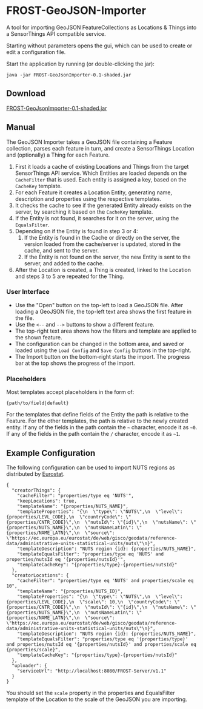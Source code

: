 # FROST-GeoJSON-Importer

A tool for importing GeoJSON FeatureCollections as Locations & Things into a SensorThings API compatible service.

Starting without parameters opens the gui, which can be used to create or edit a configuration file.

Start the application by running (or double-clicking the jar):
```
java -jar FROST-GeoJsonImporter-0.1-shaded.jar
```

## Download

[FROST-GeoJsonImporter-0.1-shaded.jar](https://dl.bintray.com/fraunhoferiosb/Maven/de/fraunhofer/iosb/ilt/FROST-GeoJsonImporter/0.1/FROST-GeoJsonImporter-0.1-shaded.jar)


## Manual

The GeoJSON Importer takes a GeoJSON file containing a Feature collection, parses each feature in turn, and create a SensorThings Location and (optionally) a Thing for each Feature.

1. First it loads a cache of existing Locations and Things from the target SensorThings API service.
   Which Entities are loaded depends on the `CacheFilter` that is used. Each entity is assigned a key, based on the `CacheKey` template.
2. For each Feature it creates a Location Entity, generating name, description and properties using the respective templates.
3. It checks the cache to see if the generated Entity already exists on the server, by searching it based on the `CacheKey` template.
4. If the Entity is not found, it searches for it on the server, using the `EqualsFilter`.
5. Depending on if the Entity is found in step 3 or 4:
   1. If the Entity is found in the Cache or directly on the server, the version loaded from the cache/server is updated, stored in the cache, and sent to the server.
   2. If the Entity is not found on the server, the new Entity is sent to the server, and added to the cache.
6. After the Location is created, a Thing is created, linked to the Location and steps 3 to 5 are repeated for the Thing.


### User Interface

* Use the "Open" button on the top-left to load a GeoJSON file. After loading a GeoJSON file, the top-left text area shows the first feature in the file.
* Use the `<--` and `-->` buttons to show a different feature.
* The top-right text area shows how the filters and template are applied to the shown feature.
* The configuration can be changed in the bottom area, and saved or loaded using the `Load Config` and `Save Config` buttons in the top-right.
* The Import button on the bottom-right starts the import. The progress bar at the top shows the progress of the import.


### Placeholders

Most templates accept placeholders in the form of:

```
{path/to/field|default}
```

For the templates that define fields of the Entity the path is relative to the Feature.
For the other templates, the path is relative to the newly created entity.
If any of the fields in the path contain the `~` character, encode it as `~0`.
If any of the fields in the path contain the `/` character, encode it as `~1`.

## Example Configuration

The following configuration can be used to import NUTS regions as distributed by
[Eurostat](https://ec.europa.eu/eurostat/de/web/gisco/geodata/reference-data/administrative-units-statistical-units/nuts).

```
{
  "creatorThings": {
    "cacheFilter": "properties/type eq 'NUTS'",
    "keepLocations": true,
    "templateName": "{properties/NUTS_NAME}",
    "templateProperties": "{\n  \"type\": \"NUTS\",\n  \"level\": {properties/LEVL_CODE},\n  \"countryCode\": \"{properties/CNTR_CODE}\",\n  \"nutsId\": \"{id}\",\n  \"nutsName\": \"{properties/NUTS_NAME}\",\n  \"nutsNameLatin\": \"{properties/NAME_LATN}\",\n  \"source\": \"https://ec.europa.eu/eurostat/de/web/gisco/geodata/reference-data/administrative-units-statistical-units/nuts\"\n}",
    "templateDescription": "NUTS region {id}: {properties/NUTS_NAME}",
    "templateEqualsFilter": "properties/type eq 'NUTS' and properties/nutsId eq '{properties/nutsId}'",
    "templateCacheKey": "{properties/type}-{properties/nutsId}"
  },
  "creatorLocations": {
    "cacheFilter": "properties/type eq 'NUTS' and properties/scale eq 10",
    "templateName": "{properties/NUTS_ID}",
    "templateProperties": "{\n  \"type\": \"NUTS\",\n  \"level\": {properties/LEVL_CODE},\n  \"scale\": 10,\n  \"countryCode\": \"{properties/CNTR_CODE}\",\n  \"nutsId\": \"{id}\",\n  \"nutsName\": \"{properties/NUTS_NAME}\",\n  \"nutsNameLatin\": \"{properties/NAME_LATN}\",\n  \"source\": \"https://ec.europa.eu/eurostat/de/web/gisco/geodata/reference-data/administrative-units-statistical-units/nuts\"\n}",
    "templateDescription": "NUTS region {id}: {properties/NUTS_NAME}",
    "templateEqualsFilter": "properties/type eq '{properties/type}' and properties/nutsId eq '{properties/nutsId}' and properties/scale eq {properties/scale}",
    "templateCacheKey": "{properties/type}-{properties/nutsId}"
  },
  "uploader": {
    "serviceUrl": "http://localhost:8080/FROST-Server/v1.1"
  }
}
```

You should set the `scale` property in the properties and EqualsFilter template of the Location to the scale of the GeoJSON you are importing.
